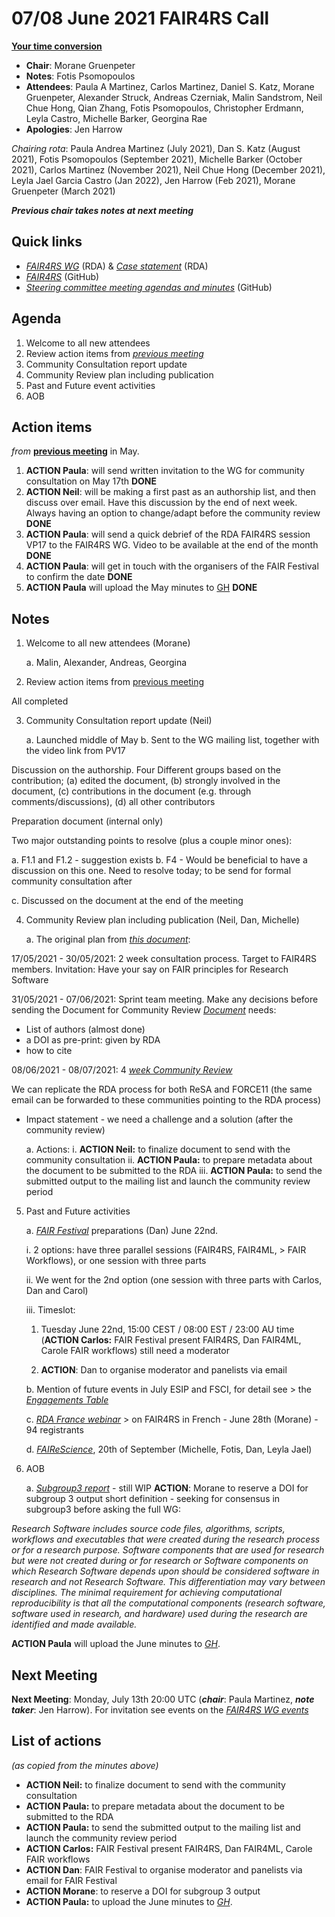 # 07/08 June 2021 FAIR4RS Call

[**Your time conversion**](https://www.timeanddate.com/worldclock/fixedtime.html?msg=FAIR4RS+June+committee+meeting&iso=20210607T20&p1=1440&ah=1)

-   **Chair**: Morane Gruenpeter
-   **Notes**: Fotis Psomopoulos
-   **Attendees**: Paula A Martinez, Carlos Martinez, Daniel S. Katz,
    Morane Gruenpeter, Alexander Struck, Andreas Czerniak, Malin
    Sandstrom, Neil Chue Hong, Qian Zhang, Fotis Psomopoulos,
    Christopher Erdmann, Leyla Castro, Michelle Barker, Georgina Rae
-   **Apologies**: Jen Harrow

*Chairing rota*: Paula Andrea Martinez (July 2021), Dan S. Katz (August
2021), Fotis Psomopoulos (September 2021), Michelle Barker (October
2021), Carlos Martinez (November 2021), Neil Chue Hong (December 2021),
Leyla Jael Garcia Castro (Jan 2022), Jen Harrow (Feb 2021), Morane
Gruenpeter (March 2021)

***Previous chair takes notes at next meeting***

## Quick links

-   [*FAIR4RS WG*](https://www.rd-alliance.org/groups/fair-4-research-software-fair4rs-wg) (RDA) & 
[*Case statement*](https://www.rd-alliance.org/group/fair-4-research-software-fair4rs-wg/case-statement/fair-research-software-wg-case-statement) (RDA)
-   [*FAIR4RS*](https://github.com/force11/FAIR4RS) (GitHub)
-   [*Steering committee meeting agendas and minutes*](https://github.com/force11/FAIR4RS/tree/master/meetings/2020) (GitHub)

## Agenda

1.  Welcome to all new attendees
2.  Review action items from [*previous meeting*](https://github.com/force11/FAIR4RS/blob/master/meetings/2021/2021-05-10-Minutes.md#list-of-actions)
3.  Community Consultation report update
4.  Community Review plan including publication
5.  Past and Future event activities
6.  AOB

## Action items

*from* [**previous meeting**](https://github.com/force11/FAIR4RS/blob/master/meetings/2021/2021-05-10-Minutes.md#list-of-actions) in May.


1. **ACTION Paula**: will send written invitation to the WG for community consultation on May 17th **DONE**
1. **ACTION Neil**: will be making a first past as an authorship list, and then discuss over email. Have this discussion by the end of next week. 
Always having an option to change/adapt before the community review **DONE**
3. **ACTION Paula**: will send a quick debrief of the RDA FAIR4RS session VP17 to the FAIR4RS WG. Video to be available at the end of the month **DONE**
4. **ACTION Paula**: will get in touch with the organisers of the FAIR Festival to confirm the date **DONE**
5. **ACTION Paula** will upload the May minutes to [GH](https://github.com/force11/FAIR4RS/blob/master/meetings/) **DONE**

## Notes

1.  Welcome to all new attendees (Morane)

    a.  Malin, Alexander, Andreas, Georgina

2.  Review action items from [previous meeting](https://github.com/force11/FAIR4RS/blob/master/meetings/2021/2021-05-10-Minutes.md#list-of-actions)

All completed

3.  Community Consultation report update (Neil)

    a.  Launched middle of May
    b.  Sent to the WG mailing list, together with the video link from PV17

Discussion on the authorship. Four Different groups based on the
contribution; (a) edited the document, (b) strongly involved in the
document, (c) contributions in the document (e.g. through
comments/discussions), (d) all other contributors

Preparation document (internal only)

Two major outstanding points to resolve (plus a couple minor ones):

a.  F1.1 and F1.2 - suggestion exists
b.  F4 - Would be beneficial to have a discussion on this one. Need to
    resolve today; to be send for formal community consultation
    after

c.  Discussed on the document at the end of the meeting


4.  Community Review plan including publication (Neil, Dan, Michelle)

    a.  The original plan from [*this document*](https://docs.google.com/document/d/1VKF2ZvF2fXFWruOJcslQmjKNc1wJPX3TgHRlU7nP-yI/edit?usp=sharing):

  17/05/2021 - 30/05/2021: 2 week consultation process. Target to FAIR4RS members. Invitation: Have your say on FAIR principles for Research Software

  31/05/2021 - 07/06/2021: Sprint team meeting. Make any decisions before sending the Document 
  for Community Review [*Document*](https://docs.google.com/document/d/1HCFc2Mo5IDkpmHOuwStNNo0Z0KARXQPFQCONbzEYj5A/edit#) needs:
  -   List of authors (almost done)
  -   a DOI as pre-print: given by RDA
  -   how to cite
  
  08/06/2021 - 08/07/2021: 4 [*week Community Review*](https://www.rd-alliance.org/groups/creating-and-managing-rda-groups/rda-outputs.html)


We can replicate the RDA process for both ReSA and FORCE11 (the same
email can be forwarded to these communities pointing to the RDA process)

-   Impact statement - we need a challenge and a solution (after the community review)

    a.  Actions:
        i.  **ACTION Neil:** to finalize document to send with the community consultation
        ii. **ACTION Paula:** to prepare metadata about the document to be submitted to the RDA
        iii. **ACTION Paula:** to send the submitted output to the mailing list and launch the community review period

5.  Past and Future activities

    a.  [*FAIR Festival*](https://www.go-fair.org/events/fair-festival-2021/) preparations (Dan) June 22nd.

       i.  2 options: have three parallel sessions (FAIR4RS, FAIR4ML,
            > FAIR Workflows), or one session with three parts

       ii. We went for the 2nd option (one session with three parts with Carlos, Dan and Carol)

       iii. Timeslot:

       1.  Tuesday June 22nd, 15:00 CEST / 08:00 EST / 23:00 AU time (**ACTION Carlos:** FAIR Festival present
                 FAIR4RS, Dan FAIR4ML, Carole FAIR workflows) still need a moderator

       2.  **ACTION**: Dan to organise moderator and panelists via email

    b.  Mention of future events in July ESIP and FSCI, for detail see
        > the [*Engagements Table*](https://github.com/force11/FAIR4RS/blob/master/CommunityEngagement.md)

    c.  [*RDA France webinar*](https://www.rd-alliance.org/group/rda-france/wiki/rda-france-atelier-fair-research-software-28-juin-2021)
        > on FAIR4RS in French - June 28th (Morane) - 94 registrants

    d.  [*FAIReScience*](https://researchsoft.github.io/FAIReScience/), 20th of September (Michelle, Fotis, Dan, Leyla Jael)

2.  AOB

    a.  [*Subgroup3 report*](https://docs.google.com/document/d/139vi8KCz2h0KyYfhN46SR7bEuJ3nggYgb1kaN6CNkSQ/edit?usp=sharing) -
        still WIP **ACTION**: Morane to reserve a DOI for subgroup 3 output
        short definition - seeking for consensus in subgroup3 before asking the full WG:

*Research Software includes source code files, algorithms, scripts,
workflows and executables that were created during the research process
or for a research purpose. Software components that are used for
research but were not created during or for research or Software
components on which Research Software depends upon should be considered
software in research and not Research Software. This differentiation may
vary between disciplines. The minimal requirement for achieving
computational reproducibility is that all the computational components
(research software, software used in research, and hardware) used during
the research are identified and made available.*


**ACTION Paula** will upload the June minutes to
[*GH*](https://github.com/force11/FAIR4RS/blob/master/meetings/).

## Next Meeting

**Next Meeting**: Monday, July 13th 20:00 UTC (***chair***: Paula
Martinez, ***note taker***: Jen Harrow). For invitation see events on
the [*FAIR4RS WG events*](https://www.rd-alliance.org/node/69317/events)

## List of actions

*(as copied from the minutes above)*

-   **ACTION Neil:** to finalize document to send with the community consultation
-   **ACTION Paula:** to prepare metadata about the document to be submitted to the RDA
-   **ACTION Paula:** to send the submitted output to the mailing list and launch the community review period
-   **ACTION Carlos:** FAIR Festival present FAIR4RS, Dan FAIR4ML, Carole FAIR workflows
-   **ACTION Dan**: FAIR Festival to organise moderator and panelists via email for FAIR Festival
-   **ACTION Morane**: to reserve a DOI for subgroup 3 output
-   **ACTION Paula:** to upload the June minutes to [*GH*](https://github.com/force11/FAIR4RS/blob/master/meetings/).
